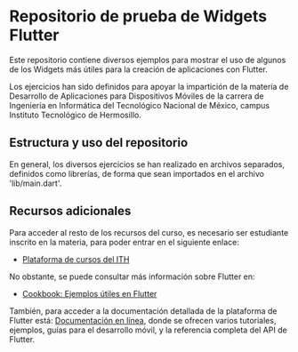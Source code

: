 # Repositorio de prueba de Widgets Flutter

Este repositorio contiene diversos ejemplos para mostrar el uso de algunos de los
Widgets más útiles para la creación de aplicaciones con Flutter.

Los ejercicios han sido definidos para apoyar la impartición de la matería de
Desarrollo de Aplicaciones para Dispositivos Móviles de la carrera de Ingeniería en Informática
del Tecnológico Nacional de México, campus Instituto Tecnológico de Hermosillo.

## Estructura y uso del repositorio

En general, los diversos ejercicios se han realizado en archivos separados, definidos como librerías,
de forma que sean importados en el archivo 'lib/main.dart'.


## Recursos adicionales
Para acceder al resto de los recursos del curso, es necesario ser estudiante inscrito en la materia,
para poder entrar en el siguiente enlace:

- [Plataforma de cursos del ITH](http://cursos.hermosillo.tecnm.mx/course/view.php?id=48)

No obstante, se puede consultar más información sobre Flutter en:
- [Cookbook: Ejemplos útiles en Flutter](https://docs.flutter.dev/cookbook)

También, para acceder a la documentación detallada de la plataforma de Flutter está:
[Documentación en línea](https://docs.flutter.dev/), donde se ofrecen varios tutoriales,
ejemplos, guías para el desarrollo móvil, y la referencia completa del API de Flutter.
